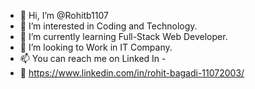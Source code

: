 - 👋 Hi, I’m @Rohitb1107
- 👀 I’m interested in Coding and Technology.
- 🌱 I’m currently learning Full-Stack Web Developer.
- 💞️ I’m looking to Work in IT Company.
- 📫 You can reach me on Linked In - 
- 💞️ https://www.linkedin.com/in/rohit-bagadi-11072003/

<!---
Rohitb1107/Rohitb1107 is a ✨ special ✨ repository because its `README.md` (this file) appears on your GitHub profile.
You can click the Preview link to take a look at your changes.
--->
